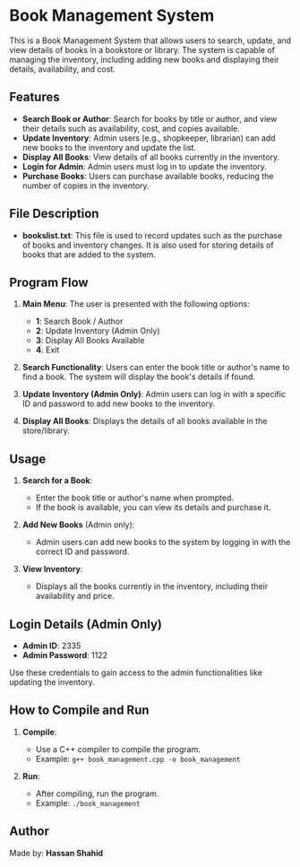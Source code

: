 # Book Management System

This is a Book Management System that allows users to search, update, and view details of books in a bookstore or library. The system is capable of managing the inventory, including adding new books and displaying their details, availability, and cost.

## Features

- **Search Book or Author**: Search for books by title or author, and view their details such as availability, cost, and copies available.
- **Update Inventory**: Admin users (e.g., shopkeeper, librarian) can add new books to the inventory and update the list.
- **Display All Books**: View details of all books currently in the inventory.
- **Login for Admin**: Admin users must log in to update the inventory.
- **Purchase Books**: Users can purchase available books, reducing the number of copies in the inventory.

## File Description

- **bookslist.txt**: This file is used to record updates such as the purchase of books and inventory changes. It is also used for storing details of books that are added to the system.
  
## Program Flow

1. **Main Menu**: The user is presented with the following options:
   - **1**: Search Book / Author
   - **2**: Update Inventory (Admin Only)
   - **3**: Display All Books Available
   - **4**: Exit

2. **Search Functionality**: Users can enter the book title or author's name to find a book. The system will display the book's details if found.

3. **Update Inventory (Admin Only)**: Admin users can log in with a specific ID and password to add new books to the inventory.

4. **Display All Books**: Displays the details of all books available in the store/library.

## Usage

1. **Search for a Book**: 
   - Enter the book title or author's name when prompted.
   - If the book is available, you can view its details and purchase it.

2. **Add New Books** (Admin only):
   - Admin users can add new books to the system by logging in with the correct ID and password.

3. **View Inventory**:
   - Displays all the books currently in the inventory, including their availability and price.

## Login Details (Admin Only)

- **Admin ID**: 2335
- **Admin Password**: 1122

Use these credentials to gain access to the admin functionalities like updating the inventory.

## How to Compile and Run

1. **Compile**: 
   - Use a C++ compiler to compile the program.
   - Example: `g++ book_management.cpp -o book_management`
   
2. **Run**:
   - After compiling, run the program.
   - Example: `./book_management`

## Author

Made by: **Hassan Shahid**
